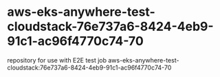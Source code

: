 # aws-eks-anywhere-test-cloudstack-76e737a6-8424-4eb9-91c1-ac96f4770c74-70
repository for use with E2E test job aws-eks-anywhere-test-cloudstack:76e737a6-8424-4eb9-91c1-ac96f4770c74-70
